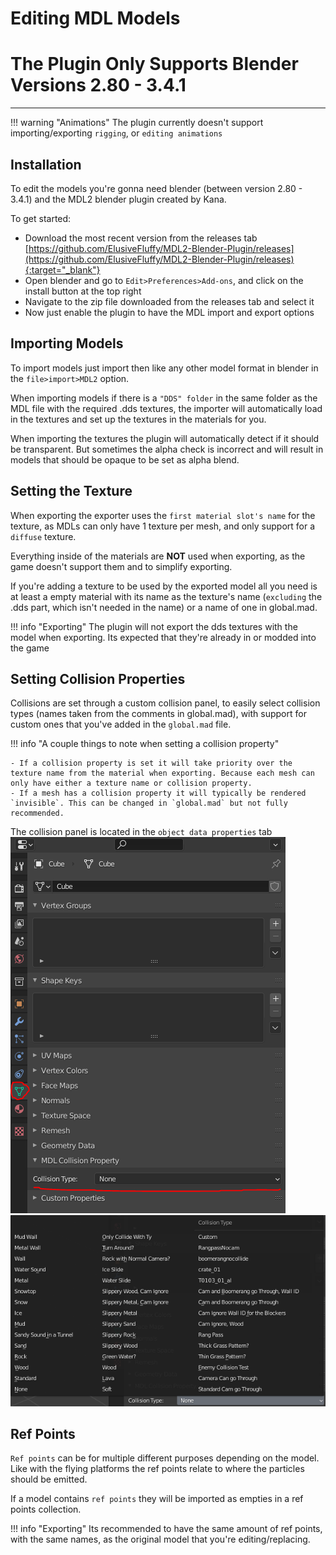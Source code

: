 # Editing MDL Models

[//]: # (Use <h1> instead so it doesn't break the table of contents and so its not included in the table of contents)
**<h1>The Plugin Only Supports Blender Versions 2.80 - 3.4.1</h1>**

---
!!! warning "Animations"
    The plugin currently doesn't support importing/exporting `rigging`, or `editing animations`

## Installation
To edit the models you're gonna need blender (between version 2.80 - 3.4.1) and the MDL2 blender plugin created by Kana.

To get started:

- Download the most recent version from the releases tab [https://github.com/ElusiveFluffy/MDL2-Blender-Plugin/releases](https://github.com/ElusiveFluffy/MDL2-Blender-Plugin/releases){:target="_blank"}
- Open blender and go to `Edit>Preferences>Add-ons`, and click on the install button at the top right
- Navigate to the zip file downloaded from the releases tab and select it
- Now just enable the plugin to have the MDL import and export options

## Importing Models

To import models just import then like any other model format in blender in the `file>import>MDL2` option.

When importing models if there is a `"DDS" folder` in the same folder as the MDL file with the required .dds textures, the importer will automatically load in the textures and set up the textures in the materials for you.

When importing the textures the plugin will automatically detect if it should be transparent. But sometimes the alpha check is incorrect and will result in models that should be opaque to be set as alpha blend.

## Setting the Texture
When exporting the exporter uses the `first material slot's name` for the texture, as MDLs can only have 1 texture per mesh, and only support for a `diffuse` texture. 

Everything inside of the materials are **NOT** used when exporting, as the game doesn't support them and to simplify exporting. 

If you're adding a texture to be used by the exported model all you need is at least a empty material with its name as the texture's name (`excluding` the .dds part, which isn't needed in the name) or a name of one in global.mad. 

!!! info "Exporting"
    The plugin will not export the dds textures with the model when exporting. Its expected that they're already in or modded into the game

## Setting Collision Properties
Collisions are set through a custom collision panel, to easily select collision types (names taken from the comments in global.mad), with support for custom ones that you've added in the `global.mad` file.

!!! info "A couple things to note when setting a collision property"

    - If a collision property is set it will take priority over the texture name from the material when exporting. Because each mesh can only have either a texture name or collision property.
    - If a mesh has a collision property it will typically be rendered `invisible`. This can be changed in `global.mad` but not fully recommended.

The collision panel is located in the `object data properties` tab
![CollisionPanel](../assets/Images/MDL2/CollisionPanel.PNG) ![CollisionPanel](../assets/Images/MDL2/CollisionTypes.PNG)

## Ref Points

`Ref points` can be for multiple different purposes depending on the model. Like with the flying platforms the ref points relate to where the particles should be emitted.

If a model contains `ref points` they will be imported as empties in a ref points collection.

!!! info "Exporting"
    Its recommended to have the same amount of ref points, with the same names, as the original model that you're editing/replacing.